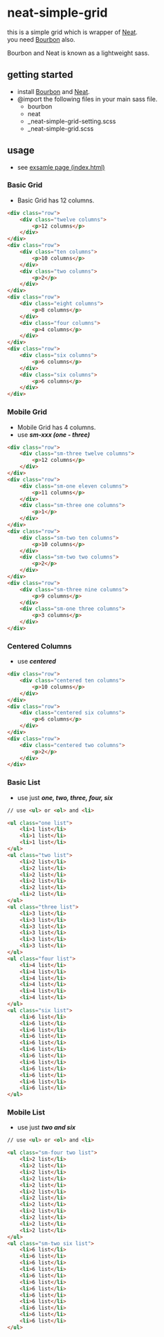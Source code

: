 # neat-simple-grid

this is a simple grid which is wrapper of [Neat](http://neat.bourbon.io/).  
you need [Bourbon](http://bourbon.io/) also.

Bourbon and Neat is known as a lightweight sass.


## getting started

* install [Bourbon](https://github.com/thoughtbot/bourbon#installation) and [Neat](https://github.com/thoughtbot/neat#installation).
* @import the following files in your main sass file.
	* bourbon
	* neat
	* _neat-simple-grid-setting.scss
	* _neat-simple-grid.scss




## usage

* see [exsamle page (index.html)](index.html)

### Basic Grid

* Basic Grid has 12 columns.

```html
<div class="row">
	<div class="twelve columns">
		<p>12 columns</p>
	</div>
</div>
<div class="row">
	<div class="ten columns">
		<p>10 columns</p>
	</div>
	<div class="two columns">
		<p>2</p>
	</div>
</div>
<div class="row">
	<div class="eight columns">
		<p>8 columns</p>
	</div>
	<div class="four columns">
		<p>4 columns</p>
	</div>
</div>
<div class="row">
	<div class="six columns">
		<p>6 columns</p>
	</div>
	<div class="six columns">
		<p>6 columns</p>
	</div>
</div>
```




### Mobile Grid

* Mobile Grid has 4 columns.
* use ***sm-xxx (one - three)***

```html
<div class="row">
	<div class="sm-three twelve columns">
		<p>12 columns</p>
	</div>
</div>
<div class="row">
	<div class="sm-one eleven columns">
		<p>11 columns</p>
	</div>
	<div class="sm-three one columns">
		<p>1</p>
	</div>
</div>
<div class="row">
	<div class="sm-two ten columns">
		<p>10 columns</p>
	</div>
	<div class="sm-two two columns">
		<p>2</p>
	</div>
</div>
<div class="row">
	<div class="sm-three nine columns">
		<p>9 columns</p>
	</div>
	<div class="sm-one three columns">
		<p>3 columns</p>
	</div>
</div>
```




### Centered Columns

* use ***centered***

```html
<div class="row">
	<div class="centered ten columns">
		<p>10 columns</p>
	</div>
</div>
<div class="row">
	<div class="centered six columns">
		<p>6 columns</p>
	</div>
</div>
<div class="row">
	<div class="centered two columns">
		<p>2</p>
	</div>
</div>
```




### Basic List

* use just ***one, two, three, four, six***

```html
// use <ul> or <ol> and <li>

<ul class="one list">
	<li>1 list</li>
	<li>1 list</li>
	<li>1 list</li>
</ul>
<ul class="two list">
	<li>2 list</li>
	<li>2 list</li>
	<li>2 list</li>
	<li>2 list</li>
	<li>2 list</li>
	<li>2 list</li>
</ul>
<ul class="three list">
	<li>3 list</li>
	<li>3 list</li>
	<li>3 list</li>
	<li>3 list</li>
	<li>3 list</li>
	<li>3 list</li>
</ul>
<ul class="four list">
	<li>4 list</li>
	<li>4 list</li>
	<li>4 list</li>
	<li>4 list</li>
	<li>4 list</li>
	<li>4 list</li>
</ul>
<ul class="six list">
	<li>6 list</li>
	<li>6 list</li>
	<li>6 list</li>
	<li>6 list</li>
	<li>6 list</li>
	<li>6 list</li>
	<li>6 list</li>
	<li>6 list</li>
	<li>6 list</li>
	<li>6 list</li>
	<li>6 list</li>
	<li>6 list</li>
</ul>
```



### Mobile List

* use just ***two and six***

```html
// use <ul> or <ol> and <li>

<ul class="sm-four two list">
	<li>2 list</li>
	<li>2 list</li>
	<li>2 list</li>
	<li>2 list</li>
	<li>2 list</li>
	<li>2 list</li>
	<li>2 list</li>
	<li>2 list</li>
	<li>2 list</li>
	<li>2 list</li>
	<li>2 list</li>
	<li>2 list</li>
</ul>
<ul class="sm-two six list">
	<li>6 list</li>
	<li>6 list</li>
	<li>6 list</li>
	<li>6 list</li>
	<li>6 list</li>
	<li>6 list</li>
	<li>6 list</li>
	<li>6 list</li>
	<li>6 list</li>
	<li>6 list</li>
	<li>6 list</li>
	<li>6 list</li>
</ul>
```



